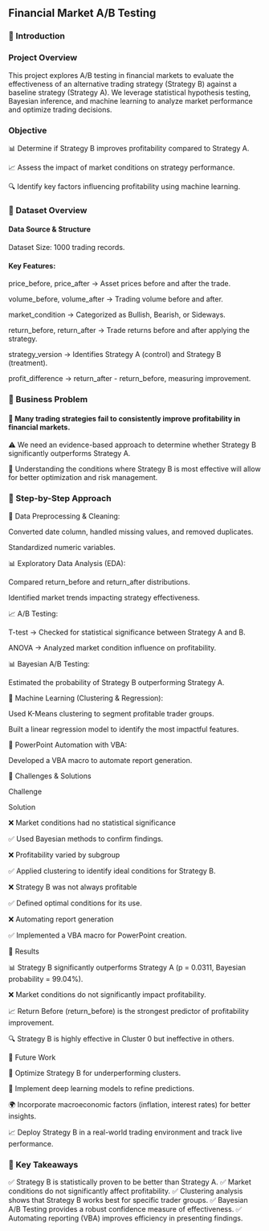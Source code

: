 ## Financial Market A/B Testing 

### 📌 Introduction

### Project Overview

This project explores A/B testing in financial markets to evaluate the effectiveness of an alternative trading strategy (Strategy B) against a baseline strategy (Strategy A). We leverage statistical hypothesis testing, Bayesian inference, and machine learning to analyze market performance and optimize trading decisions.

### Objective

📊 Determine if Strategy B improves profitability compared to Strategy A.

📈 Assess the impact of market conditions on strategy performance.

🔍 Identify key factors influencing profitability using machine learning.

### 📌 Dataset Overview

#### Data Source & Structure

Dataset Size: 1000 trading records.

#### Key Features:

price_before, price_after → Asset prices before and after the trade.

volume_before, volume_after → Trading volume before and after.

market_condition → Categorized as Bullish, Bearish, or Sideways.

return_before, return_after → Trade returns before and after applying the strategy.

strategy_version → Identifies Strategy A (control) and Strategy B (treatment).

profit_difference → return_after - return_before, measuring improvement.

### 📌 Business Problem

#### 🚨 Many trading strategies fail to consistently improve profitability in financial markets.

⚠ We need an evidence-based approach to determine whether Strategy B significantly outperforms Strategy A.

🎯 Understanding the conditions where Strategy B is most effective will allow for better optimization and risk management.

### 📌 Step-by-Step Approach

🧹 Data Preprocessing & Cleaning:

Converted date column, handled missing values, and removed duplicates.

Standardized numeric variables.

📊 Exploratory Data Analysis (EDA):

Compared return_before and return_after distributions.

Identified market trends impacting strategy effectiveness.

📈 A/B Testing:

T-test → Checked for statistical significance between Strategy A and B.

ANOVA → Analyzed market condition influence on profitability.

📊 Bayesian A/B Testing:

Estimated the probability of Strategy B outperforming Strategy A.

🧠 Machine Learning (Clustering & Regression):

Used K-Means clustering to segment profitable trader groups.

Built a linear regression model to identify the most impactful features.

📑 PowerPoint Automation with VBA:

Developed a VBA macro to automate report generation.

📌 Challenges & Solutions

Challenge

Solution

❌ Market conditions had no statistical significance

✅ Used Bayesian methods to confirm findings.

❌ Profitability varied by subgroup

✅ Applied clustering to identify ideal conditions for Strategy B.

❌ Strategy B was not always profitable

✅ Defined optimal conditions for its use.

❌ Automating report generation

✅ Implemented a VBA macro for PowerPoint creation.

📌 Results

📊 Strategy B significantly outperforms Strategy A (p = 0.0311, Bayesian probability = 99.04%).

❌ Market conditions do not significantly impact profitability.

📈 Return Before (return_before) is the strongest predictor of profitability improvement.

🔍 Strategy B is highly effective in Cluster 0 but ineffective in others.

📌 Future Work

🔬 Optimize Strategy B for underperforming clusters.

🤖 Implement deep learning models to refine predictions.

🌍 Incorporate macroeconomic factors (inflation, interest rates) for better insights.

📈 Deploy Strategy B in a real-world trading environment and track live performance.

### 📌 Key Takeaways

✅ Strategy B is statistically proven to be better than Strategy A. <txt>
✅ Market conditions do not significantly affect profitability. <txt>
✅ Clustering analysis shows that Strategy B works best for specific trader groups. <txt>
✅ Bayesian A/B Testing provides a robust confidence measure of effectiveness. <txt>
✅ Automating reporting (VBA) improves efficiency in presenting findings. <txt>



